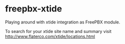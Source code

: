 freepbx-xtide
=============

Playing around with xtide integration as FreePBX module.

To search for your xtide site name and summary visit http://www.flaterco.com/xtide/locations.html